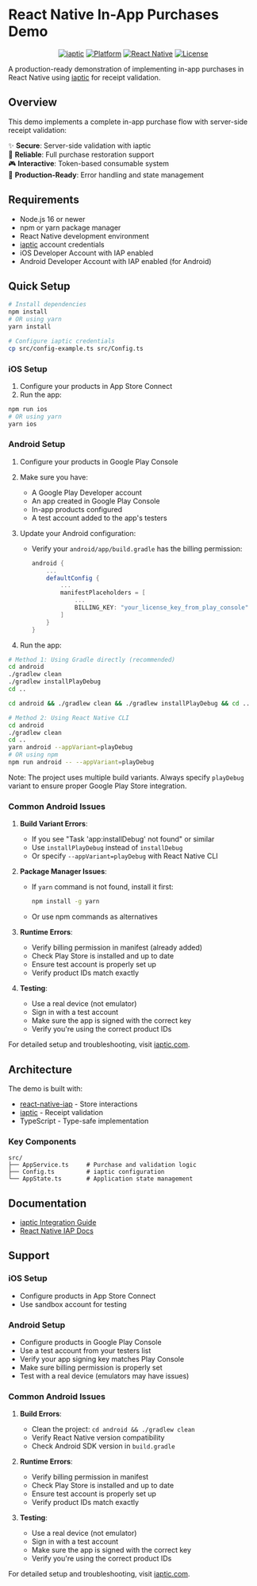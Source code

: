 # React Native In-App Purchases Demo

<div align="center">

[![iaptic](https://img.shields.io/badge/powered%20by-iaptic-blue)](https://www.iaptic.com)
[![Platform](https://img.shields.io/badge/platform-iOS%20%7C%20Android-lightgrey)]()
[![React Native](https://img.shields.io/badge/React%20Native-v0.76-blue)]()
[![License](https://img.shields.io/badge/license-MIT-green)]()

</div>

A production-ready demonstration of implementing in-app purchases in React Native using [iaptic](https://www.iaptic.com) for receipt validation.

## Overview

This demo implements a complete in-app purchase flow with server-side receipt validation:

✨ **Secure**: Server-side validation with iaptic  
🔄 **Reliable**: Full purchase restoration support  
🎮 **Interactive**: Token-based consumable system  
📱 **Production-Ready**: Error handling and state management

## Requirements

- Node.js 16 or newer
- npm or yarn package manager
- React Native development environment
- [iaptic](https://www.iaptic.com) account credentials
- iOS Developer Account with IAP enabled
- Android Developer Account with IAP enabled (for Android)

## Quick Setup

```bash
# Install dependencies
npm install
# OR using yarn
yarn install

# Configure iaptic credentials
cp src/config-example.ts src/Config.ts
```

### iOS Setup

1. Configure your products in App Store Connect
2. Run the app:
```bash
npm run ios
# OR using yarn
yarn ios
```

### Android Setup

1. Configure your products in Google Play Console
2. Make sure you have:
   - A Google Play Developer account
   - An app created in Google Play Console
   - In-app products configured
   - A test account added to the app's testers

3. Update your Android configuration:
   - Verify your `android/app/build.gradle` has the billing permission:
     ```gradle
     android {
         ...
         defaultConfig {
             ...
             manifestPlaceholders = [
                 ...
                 BILLING_KEY: "your_license_key_from_play_console"
             ]
         }
     }
     ```

4. Run the app:
```bash
# Method 1: Using Gradle directly (recommended)
cd android
./gradlew clean
./gradlew installPlayDebug
cd ..

cd android && ./gradlew clean && ./gradlew installPlayDebug && cd ..

# Method 2: Using React Native CLI
cd android
./gradlew clean
cd ..
yarn android --appVariant=playDebug
# OR using npm
npm run android -- --appVariant=playDebug
```

Note: The project uses multiple build variants. Always specify `playDebug` variant to ensure proper Google Play Store integration.

### Common Android Issues
1. **Build Variant Errors**: 
   - If you see "Task 'app:installDebug' not found" or similar
   - Use `installPlayDebug` instead of `installDebug`
   - Or specify `--appVariant=playDebug` with React Native CLI

2. **Package Manager Issues**:
   - If `yarn` command is not found, install it first:
     ```bash
     npm install -g yarn
     ```
   - Or use npm commands as alternatives

3. **Runtime Errors**:
   - Verify billing permission in manifest (already added)
   - Check Play Store is installed and up to date
   - Ensure test account is properly set up
   - Verify product IDs match exactly

4. **Testing**:
   - Use a real device (not emulator)
   - Sign in with a test account
   - Make sure the app is signed with the correct key
   - Verify you're using the correct product IDs

For detailed setup and troubleshooting, visit [iaptic.com](https://www.iaptic.com).

## Architecture

The demo is built with:

- [react-native-iap](https://github.com/hyochan/react-native-iap) - Store interactions
- [iaptic](https://www.iaptic.com) - Receipt validation
- TypeScript - Type-safe implementation

### Key Components

```
src/
├── AppService.ts     # Purchase and validation logic
├── Config.ts         # iaptic configuration
└── AppState.ts       # Application state management
```

## Documentation

- [iaptic Integration Guide](https://www.iaptic.com/documentation)
- [React Native IAP Docs](https://react-native-iap.hyo.dev/)

## Support

### iOS Setup
- Configure products in App Store Connect
- Use sandbox account for testing

### Android Setup
- Configure products in Google Play Console
- Use a test account from your testers list
- Verify your app signing key matches Play Console
- Make sure billing permission is properly set
- Test with a real device (emulators may have issues)

### Common Android Issues
1. **Build Errors**: 
   - Clean the project: `cd android && ./gradlew clean`
   - Verify React Native version compatibility
   - Check Android SDK version in `build.gradle`

2. **Runtime Errors**:
   - Verify billing permission in manifest
   - Check Play Store is installed and up to date
   - Ensure test account is properly set up
   - Verify product IDs match exactly

3. **Testing**:
   - Use a real device (not emulator)
   - Sign in with a test account
   - Make sure the app is signed with the correct key
   - Verify you're using the correct product IDs

For detailed setup and troubleshooting, visit [iaptic.com](https://www.iaptic.com).
